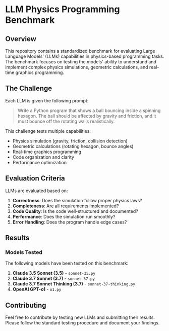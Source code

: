 # LLM Physics Programming Benchmark

## Overview
This repository contains a standardized benchmark for evaluating Large Language Models' (LLMs) capabilities in physics-based programming tasks. The benchmark focuses on testing the models' ability to understand and implement complex physics simulations, geometric calculations, and real-time graphics programming.

## The Challenge
Each LLM is given the following prompt:

> Write a Python program that shows a ball bouncing inside a spinning hexagon. The ball should be affected by gravity and friction, and it must bounce off the rotating walls realistically.

This challenge tests multiple capabilities:
- Physics simulation (gravity, friction, collision detection)
- Geometric calculations (rotating hexagon, bounce angles)
- Real-time graphics programming
- Code organization and clarity
- Performance optimization

## Evaluation Criteria
LLMs are evaluated based on:
1. **Correctness**: Does the simulation follow proper physics laws?
2. **Completeness**: Are all requirements implemented?
3. **Code Quality**: Is the code well-structured and documented?
4. **Performance**: Does the simulation run smoothly?
5. **Error Handling**: Does the program handle edge cases?

## Results

### Models Tested
The following models have been tested on this benchmark:

1. **Claude 3.5 Sonnet (3.5)** - `sonnet-35.py`
2. **Claude 3.7 Sonnet (3.7)** - `sonnet-37.py`
3. **Claude 3.7 Sonnet Thinking (3.7)** - `sonnet-37-thinking.py`
4. **OpenAI GPT-o1** - `o1.py`

## Contributing
Feel free to contribute by testing new LLMs and submitting their results. Please follow the standard testing procedure and document your findings.


